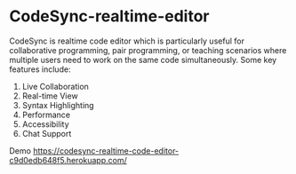 # CodeSync-realtime-editor
CodeSync is realtime code editor which is particularly useful for collaborative programming, pair programming, or teaching scenarios where multiple users need to work on the same code simultaneously. 
Some key features include:  
1. Live Collaboration
2. Real-time View
3. Syntax Highlighting
4. Performance
5. Accessibility
6. Chat Support

Demo
https://codesync-realtime-code-editor-c9d0edb648f5.herokuapp.com/
